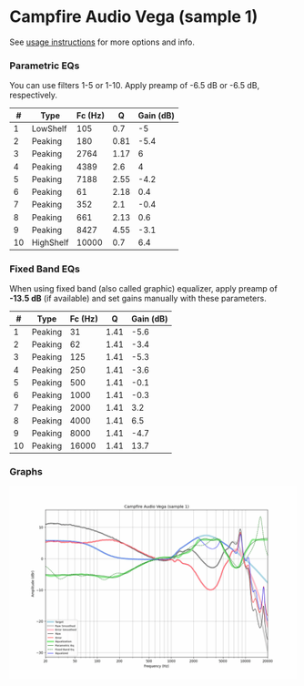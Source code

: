 # Campfire Audio Vega (sample 1)
See [usage instructions](https://github.com/jaakkopasanen/AutoEq#usage) for more options and info.

### Parametric EQs
You can use filters 1-5 or 1-10. Apply preamp of -6.5 dB or -6.5 dB, respectively.

|   # | Type      |   Fc (Hz) |    Q |   Gain (dB) |
|-----|-----------|-----------|------|-------------|
|   1 | LowShelf  |       105 | 0.7  |        -5   |
|   2 | Peaking   |       180 | 0.81 |        -5.4 |
|   3 | Peaking   |      2764 | 1.17 |         6   |
|   4 | Peaking   |      4389 | 2.6  |         4   |
|   5 | Peaking   |      7188 | 2.55 |        -4.2 |
|   6 | Peaking   |        61 | 2.18 |         0.4 |
|   7 | Peaking   |       352 | 2.1  |        -0.4 |
|   8 | Peaking   |       661 | 2.13 |         0.6 |
|   9 | Peaking   |      8427 | 4.55 |        -3.1 |
|  10 | HighShelf |     10000 | 0.7  |         6.4 |

### Fixed Band EQs
When using fixed band (also called graphic) equalizer, apply preamp of **-13.5 dB** (if available) and set gains manually with these parameters.

|   # | Type    |   Fc (Hz) |    Q |   Gain (dB) |
|-----|---------|-----------|------|-------------|
|   1 | Peaking |        31 | 1.41 |        -5.6 |
|   2 | Peaking |        62 | 1.41 |        -3.4 |
|   3 | Peaking |       125 | 1.41 |        -5.3 |
|   4 | Peaking |       250 | 1.41 |        -3.6 |
|   5 | Peaking |       500 | 1.41 |        -0.1 |
|   6 | Peaking |      1000 | 1.41 |        -0.3 |
|   7 | Peaking |      2000 | 1.41 |         3.2 |
|   8 | Peaking |      4000 | 1.41 |         6.5 |
|   9 | Peaking |      8000 | 1.41 |        -4.7 |
|  10 | Peaking |     16000 | 1.41 |        13.7 |

### Graphs
![](./Campfire%20Audio%20Vega%20(sample%201).png)
